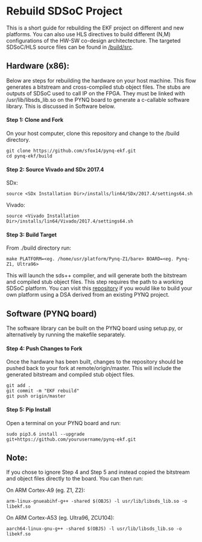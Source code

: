 # Rebuild SDSoC Project

This is a short guide for rebuilding the EKF project on different and new platforms. You can also use HLS directives to build different (N,M) configurations of the HW-SW co-design architectecture. The targeted SDSoC/HLS source files can be found in [/build/src](./src).

## Hardware (x86):

Below are steps for rebuilding the hardware on your host machine. This flow generates a bitstream and cross-compiled stub object files. The stubs are outputs of SDSoC used to call IP on the FPGA. They must be linked with /usr/lib/libsds_lib.so on the PYNQ board to generate a c-callable software library. This is discussed in Software below.


#### Step 1: Clone and Fork

On your host computer, clone this repository and change to the /build directory.

```shell
git clone https://github.com/sfox14/pynq-ekf.git
cd pynq-ekf/build
```
#### Step 2: Source Vivado and SDx 2017.4

SDx:
```shell
source <SDx Installation Dir>/installs/lin64/SDx/2017.4/settings64.sh
```

Vivado:
```shell
source <Vivado Installation Dir>/installs/lin64/Vivado/2017.4/settings64.sh
```

#### Step 3: Build Target

From ./build directory run:

```shell
make PLATFORM=<eg. /home/usr/platform/Pynq-Z1/bare> BOARD=<eg. Pynq-Z1, Ultra96> 
```
This will launch the sds++ compiler, and will generate both the bitstream and compiled stub object files. This step requires the path to a working SDSoC platform. You can visit this [repository](https://github.com/yunqu/PYNQ-derivative-overlays) if you would like to build your own platform using a DSA derived from an existing PYNQ project. 


## Software (PYNQ board)

The software library can be built on the PYNQ board using setup.py, or alternatively by running the makefile separately.

#### Step 4: Push Changes to Fork

Once the hardware has been built, changes to the repository should be pushed back to your fork at remote/origin/master. This will include the generated bitstream and compiled stub object files.

```shell
git add .
git commit -m "EKF rebuild" 
git push origin/master
```

#### Step 5: Pip Install

Open a terminal on your PYNQ board and run:

```
sudo pip3.6 install --upgrade git+https://github.com/yourusername/pynq-ekf.git 
```

## Note: 

If you chose to ignore Step 4 and Step 5 and instead copied the bitstream and object files directly to the board. You can then run:

On ARM Cortex-A9 (eg. Z1, Z2):
```shell
arm-linux-gnueabihf-g++ -shared $(OBJS) -l usr/lib/libsds_lib.so -o libekf.so
```

On ARM Cortex-A53 (eg. Ultra96, ZCU104):
```shell
aarch64-linux-gnu-g++ -shared $(OBJS) -l usr/lib/libsds_lib.so -o libekf.so
```